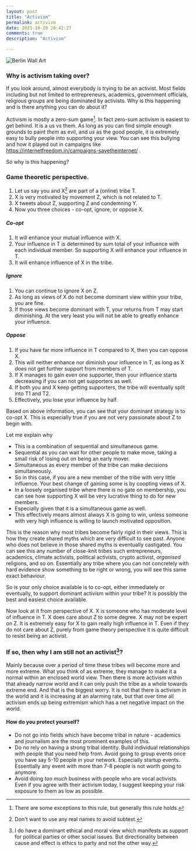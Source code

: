 ```yaml
---
layout: post
title: "Activism"
permalink: activism
date: 2021-10-20 20:42:27
comments: true
description: "Activism"

---
```


![Berlin Wall Art](/images/berlin-wall.jpg)

### Why is activism taking over?

If you look around, almost everybody is trying to be an activist. Most fields including but not limited to entrepreneurs, academics, government officials, religious groups are being dominated by activists. Why is this happening and is there anything you can do about it?

Activism is mostly a zero-sum game[^1]. In fact zero-sum activism is easiest to get behind. It is a us vs them. As long as you can find simple enough grounds to paint _them_ as evil, and _us_ as the good people, it is extremely easy to bully people into supporting your view. You can see this bullying and how it played out in campaigns like https://internetfreedom.in/campaigns-savetheinternet/ .

So why is this happening?

### Game theoretic perspective.

1. Let us say you and X[^2] are part of a (online) tribe T.
2. X is very motivated by movement Z, which is not related to T.
3. X tweets about Z, supporting Z and condemning Y.
4. Now you three choices - co-opt, ignore, or oppose X.

##### Co-opt
1. It will enhance your mutual influence with X.
2. Your influence in T is determined by sum total of your influence with each individual member. So supporting X will enhance your influence in T.
3. It will enhance influence of X in the tribe.

##### Ignore
1. You can continue to ignore X on Z.
2. As long as views of X do not become dominant view within your tribe, you are fine.
3. If those views become dominant with T, your returns from T may start diminishing. At the very least you will not be able to greatly enhance your influence.

##### Oppose
1. If you have far more influence in T compared to X, then you can oppose X.
2. This will neither enhance nor diminish your influence in T, as long as X does not get further support from members of T.
3. If X manages to gain even one supporter, then your influence starts decreasing if you can not get supporters as well.
4. If both you and X keep getting supporters, the tribe will eventually split into T1 and T2.
5. Effectively, you lose your influence by half.

Based on above information, you can see that your dominant strategy is to co-opt X. This is especially true if you are not very passionate about Z to begin with.

Let me explain why
* This is a combination of sequential and simultaneous game.
* Sequential as you can wait for other people to make move, taking a small risk of losing out on being an early mover.
* Simultaneous as every member of the tribe can make decisions simultaneously.
* So in this case, if you are a new member of the tribe with very little influence. Your best change of gaining some is by coopting views of X.
* In a loosely organised tribe where there is no gate on membership, you can see how supporting X will be very lucrative thing to do for new members.
* Especially given that it is a simultaneous game as well.
* This effectively means almost always X is going to win, unless someone with very high influence is willing to launch motivated opposition.

This is the reason why most tribes become fairly rigid in their views. This is how they create shared myths which are very difficult to see past. Anyone who does not believe in those shared myths is eventually castigated. You can see this any number of close-knit tribes such entrepreneurs, academics, climate activists, political activists, crypto activist, _organised_ religions, and so on. Essentially any tribe where you can not concretely with hard evidence show something to be right or wrong, you will see this same exact behaviour.

So is your only choice available is to co-opt, either immediately or eventually, to support dominant activism within your tribe?
It is possibly the best and easiest choice available.

Now look at it from perspective of X.
X is someone who has moderate level of influence in T.
X does care about Z to some degree.
X may not be expert on Z.
It is extremely easy for X to gain really high influence in T. Even if they do not care about Z, purely from game theory perspective it is quite difficult to resist being an activist.


### If so, then why I am still not an activist[^3]?

Mainly because over a period of time these tribes will become more and more extreme. What you think of as extreme, they manage to make it a normal within an enclosed world view. Then there is more activism within that already narrow world and it can only push the tribe as a whole towards extreme end. And that is the biggest worry. It is not that there is activism in the world and it is increasing at an alarming rate, but that over time all activism ends up being extremism which has a net negative impact on the world.

#### How do you protect yourself?

* Do not go into fields which have become tribal in nature - academics and journalism are the most prominent examples of this.
* Do no rely on having a strong tribal identity. Build individual relationships with people that you need help from. Avoid going to group events once you have say 5-10 people in your network. Especially startup events. Essentially any event with more than 7-8 people is not worth going to anymore.
* Avoid doing _too much_ business with people who are vocal activists. Even if you agree with their activism today, I suggest keeping your risk exposure to them as low as possible.


[^1]: There are some exceptions to this rule, but generally this rule holds.
[^2]: Don't want to use any real names to avoid subtext.
[^3]: I do have a dominant ethical and moral view which manifests as support for political parties or other social issues. But directionality between cause and effect is ethics to party and not the other way.
